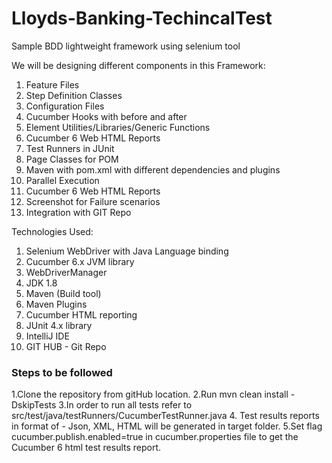 # Lloyds-Banking-TechincalTest
 Sample BDD lightweight framework using selenium tool

 We will be designing different components in this Framework:
1. Feature Files
2. Step Definition Classes
3. Configuration Files
4. Cucumber Hooks with before and after
5. Element Utilities/Libraries/Generic Functions
6. Cucumber 6 Web HTML Reports
7. Test Runners in JUnit
8. Page Classes for POM
9. Maven with pom.xml with different dependencies and plugins
10. Parallel Execution
11. Cucumber 6 Web HTML Reports
12. Screenshot for Failure scenarios
13. Integration with GIT Repo

Technologies Used:
1. Selenium WebDriver with Java Language binding
2. Cucumber 6.x JVM library
3. WebDriverManager
4. JDK 1.8
5. Maven (Build tool)
6. Maven Plugins
7. Cucumber HTML reporting
8. JUnit 4.x library
9. IntelliJ IDE
10. GIT HUB - Git Repo

### Steps to be followed
1.Clone the repository from gitHub location.
2.Run mvn clean install -DskipTests
3.In order to run all tests refer to src/test/java/testRunners/CucumberTestRunner.java
4. Test results reports in format of - Json, XML, HTML will be generated in target folder.
5.Set flag cucumber.publish.enabled=true in cucumber.properties file to get the Cucumber 6 html test results report.

